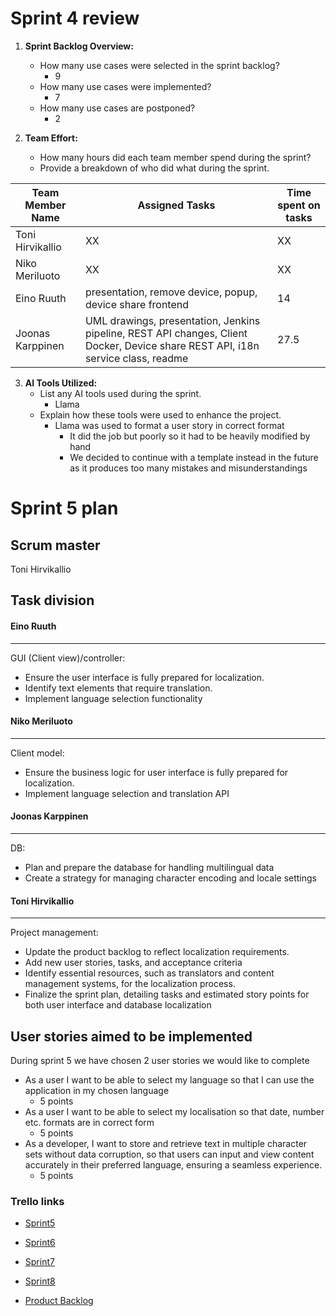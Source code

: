 # Sprint 4 review


1. **Sprint Backlog Overview:**
    - How many use cases were selected in the sprint backlog?
        - 9
    - How many use cases were implemented?
        - 7
    - How many use cases are postponed?
        - 2

2. **Team Effort:**
    - How many hours did each team member spend during the sprint?
    - Provide a breakdown of who did what during the sprint.

|Team Member Name|Assigned Tasks|Time spent on tasks|
|--|--|--|
|Toni Hirvikallio|XX|XX|
|Niko Meriluoto|XX|XX|
|Eino Ruuth|presentation, remove device, popup, device share frontend|14|
|Joonas Karppinen|UML drawings, presentation, Jenkins pipeline, REST API changes, Client Docker, Device share REST API, i18n service class, readme|27.5|

3. **AI Tools Utilized:**
    - List any AI tools used during the sprint.
        - Llama
    - Explain how these tools were used to enhance the project.
        - Llama was used to format a user story in correct format
            - It did the job but poorly so it had to be heavily modified by hand
            - We decided to continue with a template instead in the future as it produces too many mistakes and misunderstandings




# Sprint 5 plan

## Scrum master

Toni Hirvikallio


## Task division

#### Eino Ruuth
---
GUI (Client view)/controller:
- Ensure the user interface is fully prepared for localization.
- Identify text elements that require translation.
- Implement language selection functionality

#### Niko Meriluoto
---
Client model:
- Ensure the business logic for user interface is fully prepared for localization.
- Implement language selection and translation API

#### Joonas Karppinen
---
DB:
- Plan and prepare the database for handling multilingual data
- Create a strategy for managing character encoding and locale settings

#### Toni Hirvikallio
---
Project management:
- Update the product backlog to reflect localization requirements.
- Add new user stories, tasks, and acceptance criteria
- Identify essential resources, such as translators and content management systems, for the
localization process.
- Finalize the sprint plan, detailing tasks and estimated story points for both user interface and
database localization





## User stories aimed to be implemented

During sprint 5 we have chosen 2 user stories we would like to complete

- As a user I want to be able to select my language so that I can use the application in my chosen language
    - 5 points
- As a user I want to be able to select my localisation so that date, number etc. formats are in correct form
    - 5 points
- As a developer, I want to store and retrieve text in multiple character sets without data corruption, so that users can input and view content accurately in their preferred language, ensuring a seamless experience.
    - 5 points


### Trello links

- [Sprint5](https://trello.com/invite/b/67d6eecd9a72f9d268ae7928/ATTIec8f0b535321e23f02c459fc07aee6cbF5D4AB25/otp2-sprint5)

- [Sprint6](https://trello.com/invite/b/67d96b1a44170e7a62734e14/ATTI13de6f7a1506528e7ce54680661e7e19AFFB1ACF/otp2-sprint6)

- [Sprint7](https://trello.com/invite/b/67d96b2f147b038249ed2d8d/ATTI47991b309d1a62827a7d1a2596efca04C335772E/otp2-sprint7)

- [Sprint8](https://trello.com/invite/b/67d96b75fac9e17167ca4e33/ATTI16ea00d79e398fe9be7755304742c8a2450A2D5B/otp2-sprint8)


- [Product Backlog](https://trello.com/invite/b/678797a443cef6eeced11573/ATTI329b509c968013f0629c45b1fbf0620c32FF4A6D/otp1-product-backlog)








